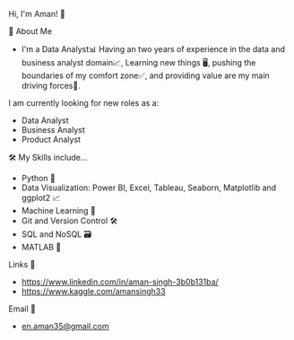 Hi, I'm Aman! 👋

🚀 About Me
- I'm a Data Analyst📊 Having an two years of experience in the data and business analyst domain📈, Learning new things 🖥️, pushing the boundaries of my comfort zone✅, and providing value are my main driving forces💱.

I am currently looking for new roles as a:
- Data Analyst
- Business Analyst
- Product Analyst

🛠 My Skills include...
- Python 🐍
- Data Visualization: Power BI, Excel, Tableau, Seaborn, Matplotlib and ggplot2 📈
- Machine Learning 🤖
- Git and Version Control 🛠️
- SQL and NoSQL 🗃️
- MATLAB 🧮

Links 🔗
- https://www.linkedin.com/in/aman-singh-3b0b131ba/
- https://www.kaggle.com/amansingh33

Email 📧
- en.aman35@gmail.com
